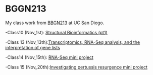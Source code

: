 # BGGN213
My class work from [BBGN213](https://bioboot.github.io/bggn213_F24/) at UC San Diego.

-Class10 (Nov_1st): [Structural Bioinformatics (pt1)](https://github.com/xxu0113/bggn213_github/blob/main/class10_files/class10.md)

-Class 13 (Nov_13th):[Transcriptomics, RNA-Seq analysis, and the interpretation of gene lists](https://github.com/xxu0113/bggn213_github/blob/main/nov13_files/nov13.md)

-Class14 (Nov_15th): [RNA-Seq mini project](https://github.com/xxu0113/bggn213_github/blob/main/class14/class14.md)

-Class 15 (Nov_20th):[Investigating pertussis resurgence mini project](https://github.com/xxu0113/bggn213_github/blob/main/nov_20/nov_20.md) 

